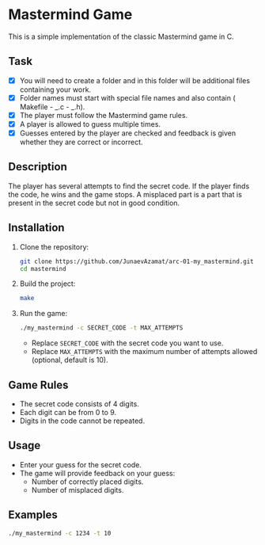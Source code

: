 # Mastermind Game

This is a simple implementation of the classic Mastermind game in C.

## Task

- [x] You will need to create a folder and in this folder will be additional files containing your work.
- [x] Folder names must start with special file names and also contain ( Makefile - _.c - _.h).
- [x] The player must follow the Mastermind game rules.
- [x] A player is allowed to guess multiple times.
- [x] Guesses entered by the player are checked and feedback is given whether they are correct or incorrect.

## Description

The player has several attempts to find the secret code. If the player finds the code, he wins and the game stops. A misplaced part is a part that is present in the secret code but not in good condition.


## Installation

1. Clone the repository:

    ```bash
    git clone https://github.com/JunaevAzamat/arc-01-my_mastermind.git
    cd mastermind
    ```

2. Build the project:

    ```bash
    make
    ```

3. Run the game:

    ```bash
    ./my_mastermind -c SECRET_CODE -t MAX_ATTEMPTS
    ```

    - Replace `SECRET_CODE` with the secret code you want to use.
    - Replace `MAX_ATTEMPTS` with the maximum number of attempts allowed (optional, default is 10).

## Game Rules

- The secret code consists of 4 digits.
- Each digit can be from 0 to 9.
- Digits in the code cannot be repeated.

## Usage

- Enter your guess for the secret code.
- The game will provide feedback on your guess:
  - Number of correctly placed digits.
  - Number of misplaced digits.

## Examples

```bash
./my_mastermind -c 1234 -t 10
